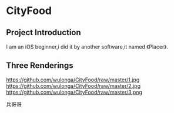 # CityFood
## Project Introduction
I am an iOS beginner,i did it by another software,it named 《Placer》.
## Three Renderings
https://github.com/wulonga/CityFood/raw/master/1.jpg<br>
https://github.com/wulonga/CityFood/raw/master/2.jpg<br>
https://github.com/wulonga/CityFood/raw/master/3.png<br>


兵哥哥

